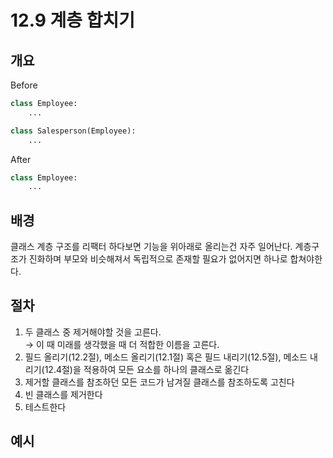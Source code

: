 # 12.9 계층 합치기

## 개요

Before

```python
class Employee:
    ...

class Salesperson(Employee):
    ...
```

After

```python
class Employee:
    ...
```

## 배경

클래스 계층 구조를 리팩터 하다보면 기능을 위아래로 올리는건 자주 일어난다.
계층구조가 진화하며 부모와 비슷해져서 독립적으로 존재할 필요가 없어지면 하나로 합쳐야한다.

## 절차

1. 두 클래스 중 제거해야할 것을 고른다. <br />
→ 이 때 미래를 생각했을 때 더 적합한 이름을 고른다.
2. 필드 올리기(12.2절), 메소드 올리기(12.1절) 혹은 필드 내리기(12.5절), 메소드 내리기(12.4절)을 적용하여 모든 요소를 하나의 클래스로 옮긴다
3. 제거할 클래스를 참조하던 모든 코드가 남겨질 클래스를 참조하도록 고친다
4. 빈 클래스를 제거한다
5. 테스트한다

## 예시
